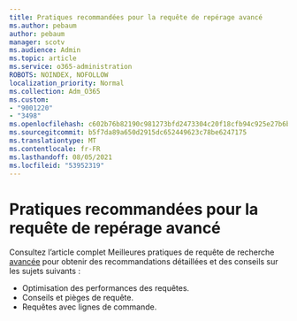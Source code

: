 ```yaml
---
title: Pratiques recommandées pour la requête de repérage avancé
ms.author: pebaum
author: pebaum
manager: scotv
ms.audience: Admin
ms.topic: article
ms.service: o365-administration
ROBOTS: NOINDEX, NOFOLLOW
localization_priority: Normal
ms.collection: Adm_O365
ms.custom:
- "9001220"
- "3498"
ms.openlocfilehash: c602b76b82190c981273bfd2473304c20f18cfb94c925e27b6b777cba4a52c40
ms.sourcegitcommit: b5f7da89a650d2915dc652449623c78be6247175
ms.translationtype: MT
ms.contentlocale: fr-FR
ms.lasthandoff: 08/05/2021
ms.locfileid: "53952319"
---
```

# <a name="advanced-hunting-query-best-practices"></a>Pratiques recommandées pour la requête de repérage avancé

Consultez l’article complet Meilleures pratiques de requête de recherche [avancée](/windows/security/threat-protection/microsoft-defender-atp/advanced-hunting-best-practices#optimize-query-performance) pour obtenir des recommandations détaillées et des conseils sur les sujets suivants :
- Optimisation des performances des requêtes.
- Conseils et pièges de requête.
- Requêtes avec lignes de commande.


